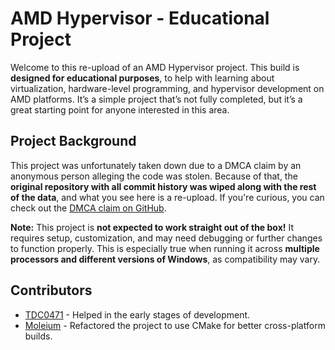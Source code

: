 # AMD Hypervisor - Educational Project

Welcome to this re-upload of an AMD Hypervisor project. This build is **designed for educational purposes**, to help with learning about virtualization, hardware-level programming, and hypervisor development on AMD platforms. It’s a simple project that’s not fully completed, but it’s a great starting point for anyone interested in this area.

## Project Background

This project was unfortunately taken down due to a DMCA claim by an anonymous person alleging the code was stolen. Because of that, the **original repository with all commit history was wiped along with the rest of the data**, and what you see here is a re-upload. If you're curious, you can check out the [DMCA claim on GitHub](https://github.com/github/dmca/blob/master/2024/08/2024-08-30-source-code.md).

**Note:** This project is **not expected to work straight out of the box!** It requires setup, customization, and may need debugging or further changes to function properly. This is especially true when running it across **multiple processors and different versions of Windows**, as compatibility may vary.

## Contributors

- [TDC0471](https://github.com/TDC0471) - Helped in the early stages of development.
- [Moleium](https://github.com/moleium) - Refactored the project to use CMake for better cross-platform builds.
